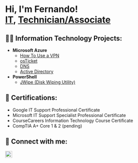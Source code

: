 <h1>Hi, I'm Fernando! <br/><a href="https://github.com/ftapia916">IT</a>, <a href="https://www.linkedin.com/in/fernando-tapia-rios-a63aa5335">Technician/Associate</a>

<h2>👨‍💻 Information Technology Projects:</h2>

- <b>Microsoft Azure</b>
  - [How To Use a VPN](https://github.com/ftapia916/How.To.Use.A.VPN/tree/main)
  - [osTicket](https://github.com/ftapia916/osTicketLab/tree/main) <b><i></b></i>
  - [DNS](https://github.com/ftapia916/DNSLab/tree/main)
  - [Active Directory](https://github.com/ftapia916/ActiveDirectory) 
- <b>PowerShell</b>
  - [JWipe (Disk Wiping Utility)](https://github.com/ftapia916/Jwipe.Pwrshell)

<h2>📰 Certifications:</h2>

 - Google IT Support Professional Certificate</b>
 - Microsoft IT Support Specialist Professional Certificate
 - CourseCareers Information Technology Course Certificate
 - CompTIA A+ Core 1 & 2 (pending)

<h2> 🤳 Connect with me:</h2>

[<img align="left" alt="ftapia916 | Linkedin" width="22px" src="https://cdn.jsdelivr.net/npm/simple-icons@3/icons/linkedin.svg" />][linkedin]


[linkedin]: https://www.linkedin.com/in/fernando-tapia-rios-a63aa5335
